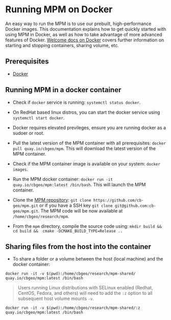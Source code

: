 # Running MPM on Docker

An easy way to run the MPM is to use our prebuilt, high-performance Docker images. This documentation explains how to get quickly started with using MPM in Docker, as well as how to take advantage of more advanced features of Docker. [Welcome docs on Docker](https://doc.cb-geo.com/docker/docker.html) covers further information on starting and stopping containers, sharing volume, etc.

## Prerequisites

* [Docker](https://docs.docker.com/engine/installation/)

## Running MPM in a docker container

* Check if `docker` service is running: `systemctl status docker`. 

* On RedHat based linux distros, you can start the docker service using `systemctl start docker`. 

* Docker requires elevated previleges, ensure you are running docker as a sudoer or root. 

* Pull the latest version of the MPM container with all prerequisites: `docker pull quay.io/cbgeo/mpm`. This will download the latest version of the MPM container. 

* Check if the MPM container image is available on your system: `docker images`.

* Run the MPM docker container: `docker run -it quay.io/cbgeo/mpm:latest /bin/bash`. This will launch the MPM container. 

* Clone the [MPM repository](https://github.com/cb-geo/mpm): `git clone https://github.com/cb-geo/mpm.git` or if you have a SSH key `git clone git@github.com:cb-geo/mpm.git`. The MPM code will be now available at `/home/cbgeo/research/mpm`.

* From the `mpm` directory, compile the source code using: `mkdir build && cd build &&  cmake -DCMAKE_BUILD_TYPE=Release ..`

## Sharing files from the host into the container


* To share a folder or a volume between the host (local machine) and the docker container:

```
docker run -it -v $(pwd):/home/cbgeo/research/mpm-shared/ quay.io/cbgeo/mpm:latest /bin/bash
```

> Users running Linux distributions with SELinux enabled (Redhat, CentOS, Fedora, and others) will need to add the `:z` option to all subsequent host volume mounts `-v`.

```
docker run -it -v $(pwd):/home/cbgeo/research/mpm-shared/:z quay.io/cbgeo/mpm:latest /bin/bash
```


